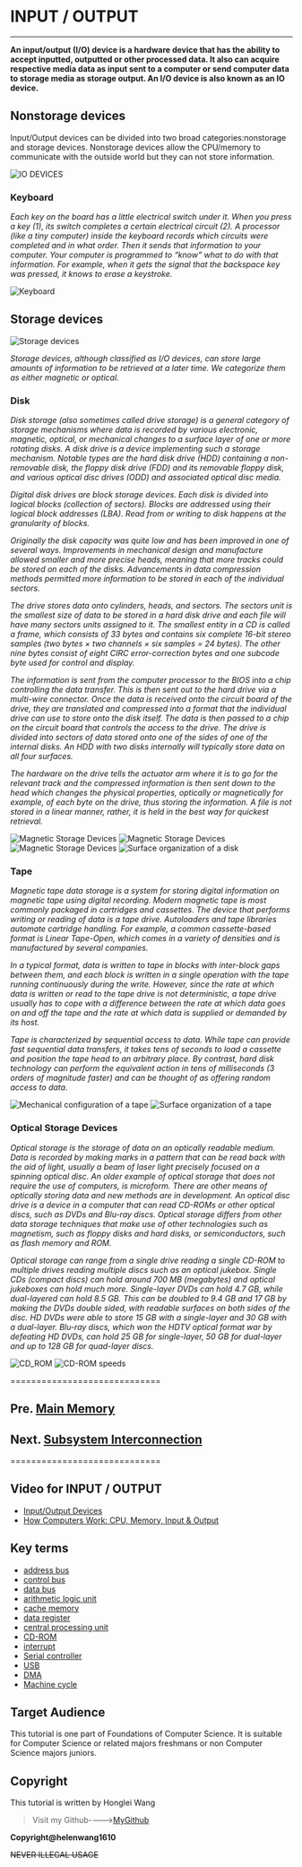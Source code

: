 # INPUT / OUTPUT

-----------------------------------------------------------

**An input/output (I/O) device is a hardware device that has the ability to accept inputted, outputted or other processed data. It also can acquire respective media data as input sent to a computer or send computer data to storage media as storage output. An I/O device is also known as an IO device.**

## Nonstorage devices

Input/Output devices can be divided into two broad categories:nonstorage and storage devices.
Nonstorage devices allow the CPU/memory to communicate with the outside world but they can not store information.

![IO DEVICES](IODEVICES.jpg)

### Keyboard

*Each key on the board has a little electrical switch under it. When you press a key (1), its switch completes a certain electrical circuit (2). A processor (like a tiny computer) inside the keyboard records which circuits were completed and in what order. Then it sends that information to your computer.
Your computer is programmed to “know” what to do with that information. For example, when it gets the signal that the backspace key was pressed, it knows to erase a keystroke.*

![Keyboard](Keyboard.jpg)

## Storage devices

![Storage devices](Storage_devices.jpg)

*Storage devices, although classified as I/O devices, can store large amounts of information to be retrieved at a later time.
We categorize them as either magnetic or optical.*

### Disk

*Disk storage (also sometimes called drive storage) is a general category of storage mechanisms where data is recorded by various electronic, magnetic, optical, or mechanical changes to a surface layer of one or more rotating disks. A disk drive is a device implementing such a storage mechanism. Notable types are the hard disk drive (HDD) containing a non-removable disk, the floppy disk drive (FDD) and its removable floppy disk, and various optical disc drives (ODD) and associated optical disc media.*

*Digital disk drives are block storage devices. Each disk is divided into logical blocks (collection of sectors). Blocks are addressed using their logical block addresses (LBA). Read from or writing to disk happens at the granularity of blocks.*

*Originally the disk capacity was quite low and has been improved in one of several ways. Improvements in mechanical design and manufacture allowed smaller and more precise heads, meaning that more tracks could be stored on each of the disks. Advancements in data compression methods permitted more information to be stored in each of the individual sectors.*

*The drive stores data onto cylinders, heads, and sectors. The sectors unit is the smallest size of data to be stored in a hard disk drive and each file will have many sectors units assigned to it. The smallest entity in a CD is called a frame, which consists of 33 bytes and contains six complete 16-bit stereo samples (two bytes × two channels × six samples = 24 bytes). The other nine bytes consist of eight CIRC error-correction bytes and one subcode byte used for control and display.*

*The information is sent from the computer processor to the BIOS into a chip controlling the data transfer. This is then sent out to the hard drive via a multi-wire connector. Once the data is received onto the circuit board of the drive, they are translated and compressed into a format that the individual drive can use to store onto the disk itself. The data is then passed to a chip on the circuit board that controls the access to the drive. The drive is divided into sectors of data stored onto one of the sides of one of the internal disks. An HDD with two disks internally will typically store data on all four surfaces.*

*The hardware on the drive tells the actuator arm where it is to go for the relevant track and the compressed information is then sent down to the head which changes the physical properties, optically or magnetically for example, of each byte on the drive, thus storing the information. A file is not stored in a linear manner, rather, it is held in the best way for quickest retrieval.*

 ![Magnetic Storage Devices](MSD_1.jpg)
 ![Magnetic Storage Devices](MSD_2.jpg)
 ![Magnetic Storage Devices](MSD_3.jpg)
  ![Surface organization of a disk](MSD_4.jpg)
  
 ### Tape 
 
*Magnetic tape data storage is a system for storing digital information on magnetic tape using digital recording. Modern magnetic tape is most commonly packaged in cartridges and cassettes. The device that performs writing or reading of data is a tape drive. Autoloaders and tape libraries automate cartridge handling. For example, a common cassette-based format is Linear Tape-Open, which comes in a variety of densities and is manufactured by several companies.*

*In a typical format, data is written to tape in blocks with inter-block gaps between them, and each block is written in a single operation with the tape running continuously during the write. However, since the rate at which data is written or read to the tape drive is not deterministic, a tape drive usually has to cope with a difference between the rate at which data goes on and off the tape and the rate at which data is supplied or demanded by its host.*

*Tape is characterized by sequential access to data. While tape can provide fast sequential data transfers, it takes tens of seconds to load a cassette and position the tape head to an arbitrary place. By contrast, hard disk technology can perform the equivalent action in tens of milliseconds (3 orders of magnitude faster) and can be thought of as offering random access to data.*

 ![Mechanical configuration of a tape](MSD_5.jpg)
 ![Surface organization of a tape](MSD_6.jpg)
 
 ### Optical Storage Devices

*Optical storage is the storage of data on an optically readable medium. Data is recorded by making marks in a pattern that can be read back with the aid of light, usually a beam of laser light precisely focused on a spinning optical disc. An older example of optical storage that does not require the use of computers, is microform. There are other means of optically storing data and new methods are in development. An optical disc drive is a device in a computer that can read CD-ROMs or other optical discs, such as DVDs and Blu-ray discs. Optical storage differs from other data storage techniques that make use of other technologies such as magnetism, such as floppy disks and hard disks, or semiconductors, such as flash memory and ROM.*

*Optical storage can range from a single drive reading a single CD-ROM to multiple drives reading multiple discs such as an optical jukebox. Single CDs (compact discs) can hold around 700 MB (megabytes) and optical jukeboxes can hold much more. Single-layer DVDs can hold 4.7 GB, while dual-layered can hold 8.5 GB. This can be doubled to 9.4 GB and 17 GB by making the DVDs double sided, with readable surfaces on both sides of the disc. HD DVDs were able to store 15 GB with a single-layer and 30 GB with a dual-layer. Blu-ray discs, which won the HDTV optical format war by defeating HD DVDs, can hold 25 GB for single-layer, 50 GB for dual-layer and up to 128 GB for quad-layer discs.*

 ![CD_ROM](CD_ROM.jpg)
 ![CD-ROM speeds](SPEEDS.jpg)

=============================
## Pre. [Main Memory](memory.md)

## Next. [Subsystem Interconnection](subsystem.md)

=============================

## **Video for INPUT / OUTPUT** 

* [Input/Output Devices](https://www.youtube.com/watch?v=KzxVZgO-iOA)
* [How Computers Work: CPU, Memory, Input & Output](https://www.youtube.com/watch?v=DKGZlaPlVLY&t=61s)

## **Key terms**

+ [address bus](https://en.wikipedia.org/wiki/Address_bus)
+ [control bus](https://en.wikipedia.org/wiki/Control_bus)
+ [data bus](https://en.wikipedia.org/wiki/Databus)
+ [arithmetic logic unit](https://en.wikipedia.org/wiki/Arithmetic_logic_unit)
+ [cache memory](https://en.wikipedia.org/wiki/CPU_cache)
+ [data register](https://en.wikipedia.org/wiki/Memory_buffer_register)
+ [central processing unit](https://en.wikipedia.org/wiki/Central_processing_unit)
+ [CD-ROM](https://en.wikipedia.org/wiki/CD-ROM)
+ [interrupt](https://en.wikipedia.org/wiki/Interrupt)
+ [Serial controller](https://en.wikipedia.org/w/index.php?title=Serial_Communication_Controller&redirect=no)
+ [USB](https://en.wikipedia.org/wiki/USB)
+ [DMA](https://en.wikipedia.org/wiki/DMA)
+ [Machine cycle](https://en.wikipedia.org/wiki/Instruction_cycle)


## **Target Audience**

This tutorial is one part of Foundations of Computer Science. It is suitable for Computer Science or related majors freshmans or non Computer Science majors  juniors.

## **Copyright**

This tutorial is written by Honglei Wang

>Visit my Github---->[MyGithub](https://github.com/helenwang1610)

**Copyright@helenwang1610**

~~NEVER ILLEGAL USAGE~~
